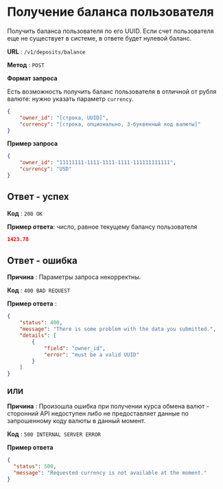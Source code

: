 # Получение баланса пользователя

Получить баланса пользователя по его UUID. Если счет пользователя еще не существует
в системе, в ответе будет нулевой баланс.

**URL** : `/v1/deposits/balance`

**Метод** : `POST`

**Формат запроса**

Есть возможность получить баланс пользователя в отличной от рубля валюте: нужно указать параметр `currency`.

```json
{
    "owner_id": "[строка, UUID]",
    "currency": "[строка, опционально, 3-буквенный код валюты]"
}
```

**Пример запроса**

```json
{
    "owner_id": "11111111-1111-1111-1111-111111111111",
    "currency": "USD"
}
```

## Ответ - успех

**Код** : `200 OK`

**Пример ответа**: число, равное текущему балансу пользователя

```json
1423.78
```

## Ответ - ошибка

**Причина** : Параметры запроса некорректны.

**Код** : `400 BAD REQUEST`

**Пример ответа** :

```json
{
    "status": 400,
    "message": "There is some problem with the data you submitted.",
    "details": [
        {
            "field": "owner_id",
            "error": "must be a valid UUID"
        }
    ]
}
```

### ИЛИ

**Причина** : Произошла ошибка при получении курса обмена валют - сторонний API недоступен либо не предоставляет данные
по запрошенному коду валюты в данный момент.

**Код** : `500 INTERNAL SERVER ERROR`

**Пример ответа**

```json
{
  "status": 500,
  "message": "Requested currency is not available at the moment."
}
```